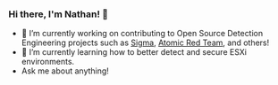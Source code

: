### Hi there, I'm Nathan! 👋

<!--
**AlbinoGazelle/AlbinoGazelle** is a ✨ _special_ ✨ repository because its `README.md` (this file) appears on your GitHub profile.

Here are some ideas to get you started:

- 🔭 I’m currently working on ...
- 🌱 I’m currently learning ...
- 👯 I’m looking to collaborate on ...
- 🤔 I’m looking for help with ...
- 💬 Ask me about ...
- 📫 How to reach me: ...
- 😄 Pronouns: He/Him/His
- ⚡ Fun fact: ...
-->


- 🔭 I’m currently working on contributing to Open Source Detection Engineering projects such as [Sigma](https://github.com/SigmaHQ/sigma), [Atomic Red Team](https://github.com/redcanaryco/atomic-red-team), and others!
- 🌱 I’m currently learning how to better detect and secure ESXi environments.
- Ask me about anything!
